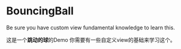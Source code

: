 # BouncingBall
Be sure you have custom view fundamental knowledge to learn this.

这是一个**跳动的球**的Demo
你需要有一些自定义view的基础来学习这个。
